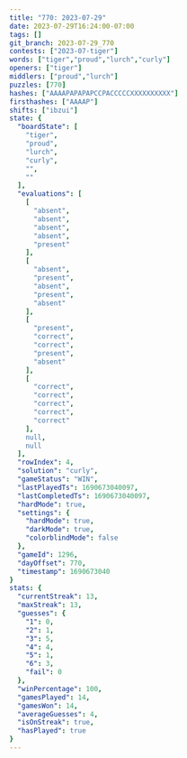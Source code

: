 ```yaml
---
title: "770: 2023-07-29"
date: 2023-07-29T16:24:00-07:00
tags: []
git_branch: 2023-07-29_770
contests: ["2023-07-tiger"]
words: ["tiger","proud","lurch","curly"]
openers: ["tiger"]
middlers: ["proud","lurch"]
puzzles: [770]
hashes: ["AAAAPAPAPAPCCPACCCCCXXXXXXXXXX"]
firsthashes: ["AAAAP"]
shifts: ["ibzui"]
state: {
  "boardState": [
    "tiger",
    "proud",
    "lurch",
    "curly",
    "",
    ""
  ],
  "evaluations": [
    [
      "absent",
      "absent",
      "absent",
      "absent",
      "present"
    ],
    [
      "absent",
      "present",
      "absent",
      "present",
      "absent"
    ],
    [
      "present",
      "correct",
      "correct",
      "present",
      "absent"
    ],
    [
      "correct",
      "correct",
      "correct",
      "correct",
      "correct"
    ],
    null,
    null
  ],
  "rowIndex": 4,
  "solution": "curly",
  "gameStatus": "WIN",
  "lastPlayedTs": 1690673040097,
  "lastCompletedTs": 1690673040097,
  "hardMode": true,
  "settings": {
    "hardMode": true,
    "darkMode": true,
    "colorblindMode": false
  },
  "gameId": 1296,
  "dayOffset": 770,
  "timestamp": 1690673040
}
stats: {
  "currentStreak": 13,
  "maxStreak": 13,
  "guesses": {
    "1": 0,
    "2": 1,
    "3": 5,
    "4": 4,
    "5": 1,
    "6": 3,
    "fail": 0
  },
  "winPercentage": 100,
  "gamesPlayed": 14,
  "gamesWon": 14,
  "averageGuesses": 4,
  "isOnStreak": true,
  "hasPlayed": true
}
---
```

<!-- more -->
